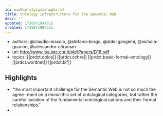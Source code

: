 ```yaml
---
id: wiw9qpfatgigmxehpghorb4
title: Ontology Infrastructure for the Semantic Web
desc: ''
updated: 1710871994515
created: 1710871994515
---
```


- authors: @claudio-masolo, @stefano-borgo, @aldo-gangemi, @nichola-guarino, @alessandro-oltramari
- url: http://www.loa.istc.cnr.it/old/Papers/D18.pdf
- topics: [[prdct.dolce]] [[prdct.ochre]] [[prdct.basic-formal-ontology]] [[prdct.wordnet]] [[prdct.kif]]

## Highlights

- "the most important challenge for the Semantic Web is not so much the agree- ment on a monolithic set of ontological categories, but rather the careful isolation of the fundamental ontological options and their formal relationships."
- 